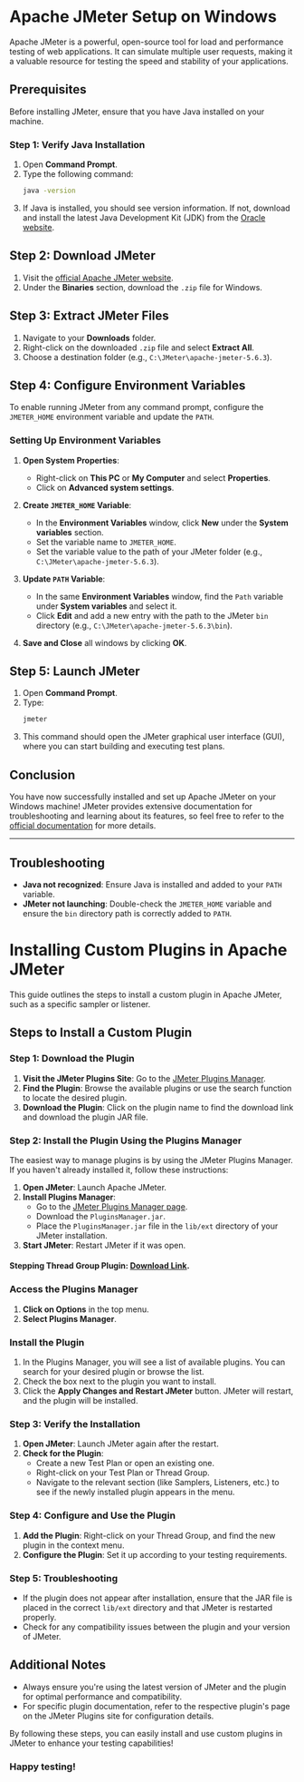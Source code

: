 # Apache JMeter Setup on Windows

Apache JMeter is a powerful, open-source tool for load and performance testing of web applications. It can simulate multiple user requests, making it a valuable resource for testing the speed and stability of your applications.

## Prerequisites
Before installing JMeter, ensure that you have Java installed on your machine.

### Step 1: Verify Java Installation
1. Open **Command Prompt**.
2. Type the following command:
   ```bash
   java -version
   ```
3. If Java is installed, you should see version information. If not, download and install the latest Java Development Kit (JDK) from the [Oracle website](https://www.oracle.com/java/technologies/javase-downloads.html).

## Step 2: Download JMeter
1. Visit the [official Apache JMeter website](https://jmeter.apache.org/download_jmeter.cgi).
2. Under the **Binaries** section, download the `.zip` file for Windows.

## Step 3: Extract JMeter Files
1. Navigate to your **Downloads** folder.
2. Right-click on the downloaded `.zip` file and select **Extract All**.
3. Choose a destination folder (e.g., `C:\JMeter\apache-jmeter-5.6.3`).

## Step 4: Configure Environment Variables
To enable running JMeter from any command prompt, configure the `JMETER_HOME` environment variable and update the `PATH`.

### Setting Up Environment Variables
1. **Open System Properties**:
   - Right-click on **This PC** or **My Computer** and select **Properties**.
   - Click on **Advanced system settings**.

2. **Create `JMETER_HOME` Variable**:
   - In the **Environment Variables** window, click **New** under the **System variables** section.
   - Set the variable name to `JMETER_HOME`.
   - Set the variable value to the path of your JMeter folder (e.g., `C:\JMeter\apache-jmeter-5.6.3`).

3. **Update `PATH` Variable**:
   - In the same **Environment Variables** window, find the `Path` variable under **System variables** and select it.
   - Click **Edit** and add a new entry with the path to the JMeter `bin` directory (e.g., `C:\JMeter\apache-jmeter-5.6.3\bin`).

4. **Save and Close** all windows by clicking **OK**.

## Step 5: Launch JMeter
1. Open **Command Prompt**.
2. Type:
   ```bash
   jmeter
   ```
3. This command should open the JMeter graphical user interface (GUI), where you can start building and executing test plans.

## Conclusion
You have now successfully installed and set up Apache JMeter on your Windows machine! JMeter provides extensive documentation for troubleshooting and learning about its features, so feel free to refer to the [official documentation](https://jmeter.apache.org/usermanual/index.html) for more details.

---

## Troubleshooting
- **Java not recognized**: Ensure Java is installed and added to your `PATH` variable.
- **JMeter not launching**: Double-check the `JMETER_HOME` variable and ensure the `bin` directory path is correctly added to `PATH`.

# Installing Custom Plugins in Apache JMeter

This guide outlines the steps to install a custom plugin in Apache JMeter, such as a specific sampler or listener.

## Steps to Install a Custom Plugin

### Step 1: Download the Plugin
1. **Visit the JMeter Plugins Site**: Go to the [JMeter Plugins Manager](https://jmeter-plugins.org/).
2. **Find the Plugin**: Browse the available plugins or use the search function to locate the desired plugin.
3. **Download the Plugin**: Click on the plugin name to find the download link and download the plugin JAR file.

### Step 2: Install the Plugin Using the Plugins Manager
The easiest way to manage plugins is by using the JMeter Plugins Manager. If you haven't already installed it, follow these instructions:

1. **Open JMeter**: Launch Apache JMeter.
2. **Install Plugins Manager**:
   - Go to the [JMeter Plugins Manager page](https://jmeter-plugins.org/wiki/PluginsManager).
   - Download the `PluginsManager.jar`.
   - Place the `PluginsManager.jar` file in the `lib/ext` directory of your JMeter installation.
3. **Start JMeter**: Restart JMeter if it was open.
#### Stepping Thread Group Plugin: [Download Link](https://jmeter-plugins.org/wiki/SteppingThreadGroup/).

### Access the Plugins Manager
1. **Click on Options** in the top menu.
2. **Select Plugins Manager**.

### Install the Plugin
1. In the Plugins Manager, you will see a list of available plugins. You can search for your desired plugin or browse the list.
2. Check the box next to the plugin you want to install.
3. Click the **Apply Changes and Restart JMeter** button. JMeter will restart, and the plugin will be installed.

### Step 3: Verify the Installation
1. **Open JMeter**: Launch JMeter again after the restart.
2. **Check for the Plugin**:
   - Create a new Test Plan or open an existing one.
   - Right-click on your Test Plan or Thread Group.
   - Navigate to the relevant section (like Samplers, Listeners, etc.) to see if the newly installed plugin appears in the menu.

### Step 4: Configure and Use the Plugin
1. **Add the Plugin**: Right-click on your Thread Group, and find the new plugin in the context menu.
2. **Configure the Plugin**: Set it up according to your testing requirements.

### Step 5: Troubleshooting
- If the plugin does not appear after installation, ensure that the JAR file is placed in the correct `lib/ext` directory and that JMeter is restarted properly.
- Check for any compatibility issues between the plugin and your version of JMeter.

## Additional Notes
- Always ensure you're using the latest version of JMeter and the plugin for optimal performance and compatibility.
- For specific plugin documentation, refer to the respective plugin's page on the JMeter Plugins site for configuration details.

By following these steps, you can easily install and use custom plugins in JMeter to enhance your testing capabilities!

### Happy testing!
